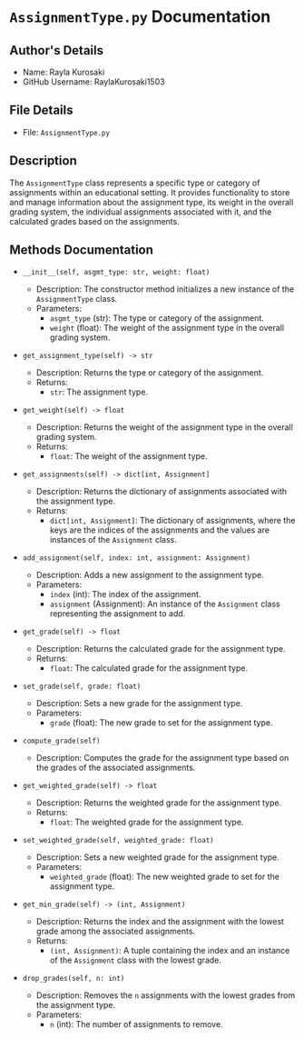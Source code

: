 # `AssignmentType.py` Documentation

## Author's Details
- Name: Rayla Kurosaki
- GitHub Username: RaylaKurosaki1503

## File Details
- File: `AssignmentType.py`

## Description
The `AssignmentType` class represents a specific type or category of assignments within an educational setting. It provides functionality to store and manage information about the assignment type, its weight in the overall grading system, the individual assignments associated with it, and the calculated grades based on the assignments.

## Methods Documentation

- `__init__(self, asgmt_type: str, weight: float)`
  - Description: The constructor method initializes a new instance of the `AssignmentType` class.
  - Parameters:
    - `asgmt_type` (str): The type or category of the assignment.
    - `weight` (float): The weight of the assignment type in the overall grading system.

- `get_assignment_type(self) -> str`
  - Description: Returns the type or category of the assignment.
  - Returns:
    - `str`: The assignment type.

- `get_weight(self) -> float`
  - Description: Returns the weight of the assignment type in the overall grading system.
  - Returns:
    - `float`: The weight of the assignment type.

- `get_assignments(self) -> dict[int, Assignment]`
  - Description: Returns the dictionary of assignments associated with the assignment type.
  - Returns:
    - `dict[int, Assignment]`: The dictionary of assignments, where the keys are the indices of the assignments and the values are instances of the `Assignment` class.

- `add_assignment(self, index: int, assignment: Assignment)`
  - Description: Adds a new assignment to the assignment type.
  - Parameters:
    - `index` (int): The index of the assignment.
    - `assignment` (Assignment): An instance of the `Assignment` class representing the assignment to add.

- `get_grade(self) -> float`
  - Description: Returns the calculated grade for the assignment type.
  - Returns:
    - `float`: The calculated grade for the assignment type.

- `set_grade(self, grade: float)`
  - Description: Sets a new grade for the assignment type.
  - Parameters:
    - `grade` (float): The new grade to set for the assignment type.

- `compute_grade(self)`
  - Description: Computes the grade for the assignment type based on the grades of the associated assignments.
  
- `get_weighted_grade(self) -> float`
  - Description: Returns the weighted grade for the assignment type.
  - Returns:
    - `float`: The weighted grade for the assignment type.

- `set_weighted_grade(self, weighted_grade: float)`
  - Description: Sets a new weighted grade for the assignment type.
  - Parameters:
    - `weighted_grade` (float): The new weighted grade to set for the assignment type.

- `get_min_grade(self) -> (int, Assignment)`
  - Description: Returns the index and the assignment with the lowest grade among the associated assignments.
  - Returns:
    - `(int, Assignment)`: A tuple containing the index and an instance of the `Assignment` class with the lowest grade.

- `drop_grades(self, n: int)`
  - Description: Removes the `n` assignments with the lowest grades from the assignment type.
  - Parameters:
    - `n` (int): The number of assignments to remove.
